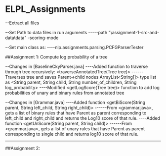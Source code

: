 ELPL_Assignments
================
--Extract all files

--Set Path to data files in run arguments
-----path "<path>\assignment-1-src-and-data\data" -scoring-mode

--Set main class as:
----nlp.assignments.parsing.PCFGParserTester

##Assignment 1: Compute log probability of a tree

--Changes in [BaselineCkyParser.java]
----Added function to traverse through tree recursively: <traverseAnnotatedTree(Tree<String> tree)>
------Traverses tree and saves Parent->child nodes ArrayList<String[]> type list as <String parent, String child, String number_of_children, String log_probability>
----Modified <getLogScore(Tree<String> tree)> function to add log probabilities of unary and binary rules from annotated tree

--Changes in [Grammar.java]
----Added function <getBiScore(String parent, String left_child, String right_child)>
------From <grammar.java>, gets a list of binary rules that have Parent as parent corresponding to left_child and right_child and returns the Log10 score of that rule.
----Added function <getUnScore(String parent, String child)>
------From <grammar.java>, gets a list of unary rules that have Parent as parent corresponding to single child and returns log10 score of that rule.

_______________________________________________________________________________________

##Assignment 2:

